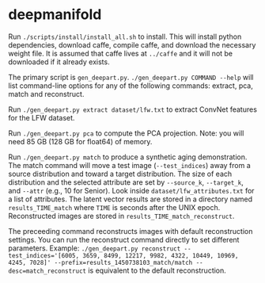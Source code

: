 # deepmanifold

Run `./scripts/install/install_all.sh` to install. This will install python dependencies, download caffe, compile caffe, and download the necessary weight file. It is assumed that caffe lives at `../caffe` and it will not be downloaded if it already exists.

The primary script is `gen_deepart.py`. `./gen_deepart.py COMMAND --help` will list command-line options for any of the following commands: extract, pca, match and reconstruct.

Run `./gen_deepart.py extract dataset/lfw.txt` to extract ConvNet features for the LFW dataset.

Run `./gen_deepart.py pca` to compute the PCA projection. Note: you will need 85 GB (128 GB for float64) of memory.

Run `./gen_deepart.py match` to produce a synthetic aging demonstration. The match command will move a test image (`--test_indices`) away from a source distribution and toward a target distribution. The size of each distribution and the selected attribute are set by `--source_k`, `--target_k`, and `--attr` (e.g., 10 for Senior). Look inside `dataset/lfw_attributes.txt` for a list of attributes. The latent vector results are stored in a directory named `results_TIME_match` where `TIME` is seconds after the UNIX epoch. Reconstructed images are stored in `results_TIME_match_reconstruct`.

The preceeding command reconstructs images with default reconstruction settings. You can run the reconstruct command directly to set different parameters. Example: ``./gen_deepart.py reconstruct --test_indices='[6005, 3659, 8499, 12217, 9982, 4322, 10449, 10969, 4245, 7028]' --prefix=results_1450738103_match/match --desc=match_reconstruct`` is equivalent to the default reconstruction.

